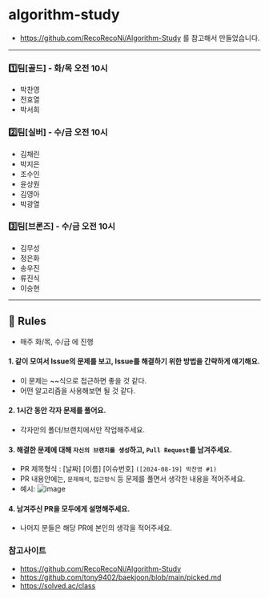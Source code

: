 # algorithm-study
- https://github.com/RecoRecoNi/Algorithm-Study 를 참고해서 만들었습니다.
---
### 1️⃣팀[골드] - 화/목 오전 10시
- 박찬영
- 전효열
- 박서희

### 2️⃣팀[실버] - 수/금 오전 10시
- 김채린
- 박지은
- 조수인
- 윤상원
- 김영아
- 박광열

### 3️⃣팀[브론즈] - 수/금 오전 10시
- 김무성
- 정은화
- 송우진
- 류진식
- 이승현


---
## 📢 Rules
- 매주 화/목, 수/금 에 진행
#### 1. 같이 모여서 Issue의 문제를 보고, Issue를 해결하기 위한 방법을 간략하게 얘기해요.
  - 이 문제는 ~~식으로 접근하면 좋을 것 같다.
  - 어떤 알고리즘을 사용해보면 될 것 같다.
#### 2. 1시간 동안 각자 문제를 풀어요.
  - 각자만의 폴더/브랜치에서만 작업해주세요.
#### 3. 해결한 문제에 대해 `자신의 브랜치를 생성`하고, `Pull Request`를 남겨주세요.
  - PR 제목형식 : [날짜] [이름] [이슈번호] `([2024-08-19] 박찬영 #1)`
  - PR 내용안에는, `문제해석`, `접근방식` 등 문제를 풀면서 생각한 내용을 적어주세요.
  - 예시: ![image](https://github.com/user-attachments/assets/cb6207f8-ebc9-4e3c-9a67-dccb2e07f191)

#### 4. 남겨주신 PR을 모두에게 설명해주세요.
  - 나머지 분들은 해당 PR에 본인의 생각을 적어주세요.




### 참고사이트
- https://github.com/RecoRecoNi/Algorithm-Study
- https://github.com/tony9402/baekjoon/blob/main/picked.md
- https://solved.ac/class
